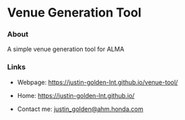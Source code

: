 # Venue Generation Tool

### About

A simple venue generation tool for ALMA

### Links

- Webpage: https://justin-golden-lnt.github.io/venue-tool/

- Home: https://justin-golden-lnt.github.io/

- Contact me: justin_golden@ahm.honda.com
